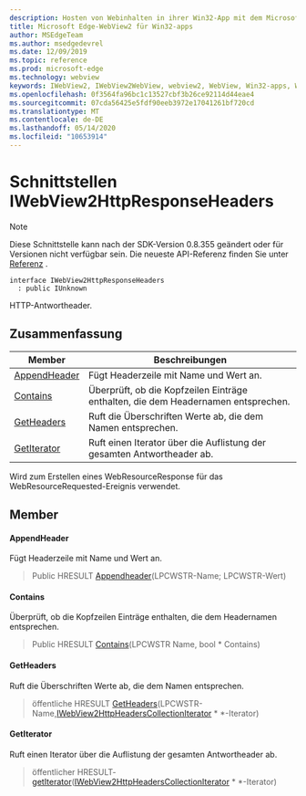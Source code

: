 ```yaml
---
description: Hosten von Webinhalten in ihrer Win32-App mit dem Microsoft Edge WebView2-Steuerelement
title: Microsoft Edge-WebView2 für Win32-apps
author: MSEdgeTeam
ms.author: msedgedevrel
ms.date: 12/09/2019
ms.topic: reference
ms.prod: microsoft-edge
ms.technology: webview
keywords: IWebView2, IWebView2WebView, webview2, WebView, Win32-apps, Win32, Edge
ms.openlocfilehash: 0f3564fa96bc1c13527cbf3b26ce92114d44eae4
ms.sourcegitcommit: 07cda56425e5fdf90eeb3972e17041261bf720cd
ms.translationtype: MT
ms.contentlocale: de-DE
ms.lasthandoff: 05/14/2020
ms.locfileid: "10653914"
---
```

# Schnittstellen IWebView2HttpResponseHeaders 

> [!NOTE]
> Diese Schnittstelle kann nach der SDK-Version 0.8.355 geändert oder für Versionen nicht verfügbar sein. Die neueste API-Referenz finden Sie unter [Referenz](../../../webview2-api-reference.md) .

```
interface IWebView2HttpResponseHeaders
  : public IUnknown
```

HTTP-Antwortheader.

## Zusammenfassung

 Member                        | Beschreibungen
--------------------------------|---------------------------------------------
[AppendHeader](#appendheader) | Fügt Headerzeile mit Name und Wert an.
[Contains](#contains) | Überprüft, ob die Kopfzeilen Einträge enthalten, die dem Headernamen entsprechen.
[GetHeaders](#getheaders) | Ruft die Überschriften Werte ab, die dem Namen entsprechen.
[GetIterator](#getiterator) | Ruft einen Iterator über die Auflistung der gesamten Antwortheader ab.

Wird zum Erstellen eines WebResourceResponse für das WebResourceRequested-Ereignis verwendet.

## Member

#### AppendHeader 

Fügt Headerzeile mit Name und Wert an.

> Public HRESULT [Appendheader](#appendheader)(LPCWSTR-Name; LPCWSTR-Wert)

#### Contains 

Überprüft, ob die Kopfzeilen Einträge enthalten, die dem Headernamen entsprechen.

> Public HRESULT [Contains](#contains)(LPCWSTR Name, bool * Contains)

#### GetHeaders 

Ruft die Überschriften Werte ab, die dem Namen entsprechen.

> öffentliche HRESULT [GetHeaders](#getheaders)(LPCWSTR-Name,[IWebView2HttpHeadersCollectionIterator](IWebView2HttpHeadersCollectionIterator.md) * *-Iterator)

#### GetIterator 

Ruft einen Iterator über die Auflistung der gesamten Antwortheader ab.

> öffentlicher HRESULT- [getIterator](#getiterator)([IWebView2HttpHeadersCollectionIterator](IWebView2HttpHeadersCollectionIterator.md) * *-Iterator)

